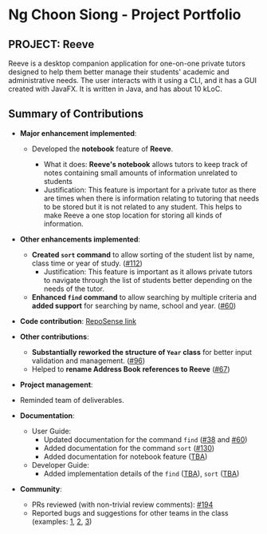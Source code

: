 # Ng Choon Siong - Project Portfolio

## PROJECT: Reeve

Reeve is a desktop companion application for one-on-one private tutors designed to help them better manage their students' academic and administrative needs.
The user interacts with it using a CLI, and it has a GUI created with JavaFX. It is written in Java, and has about 10 kLoC.

## Summary of Contributions

* **Major enhancement implemented**: 
  * Developed the **notebook** feature of **Reeve**.

    * What it does: **Reeve's notebook** allows tutors to keep track of notes containing small amounts of information unrelated to students 
    * Justification: This feature is important for a private tutor as there are times when there is information relating to tutoring that needs to be stored but it is not related to any student. This helps to make Reeve a one stop location for storing all kinds of information.
* **Other enhancements implemented**:
    * **Created `sort` command** to allow sorting of the student list by name, class time or year of study. ([\#112](https://github.com/AY2021S1-CS2103T-W15-2/tp/pull/112))
        * Justification: This feature is important as it allows private tutors to navigate through the list of students better depending on the needs of the tutor.
    * **Enhanced `find` command** to allow searching by multiple criteria and **added support** for searching by name, school and year. ([\#60](https://github.com/AY2021S1-CS2103T-W15-2/tp/pull/60))
* **Code contribution**: [RepoSense link](https://nus-cs2103-ay2021s1.github.io/tp-dashboard/#breakdown=true&search=&sort=groupTitle&sortWithin=title&since=2020-08-14&timeframe=commit&mergegroup=&groupSelect=groupByRepos&checkedFileTypes=docs~functional-code~test-code~other&tabOpen=true&tabType=authorship&tabAuthor=csiongn&tabRepo=AY2021S1-CS2103T-W15-2%2Ftp%5Bmaster%5D&authorshipIsMergeGroup=false&authorshipFileTypes=docs~functional-code~test-code)
* **Other contributions**:
  
  * **Substantially reworked the structure of `Year` class** for better input validation and management. ([\#96](https://github.com/AY2021S1-CS2103T-W15-2/tp/pull/96))
  * Helped to **rename Address Book references to Reeve** ([\#67](https://github.com/AY2021S1-CS2103T-W15-2/tp/pull/67))
* **Project management**:
* Reminded team of deliverables.

* **Documentation**:
    * User Guide:
        * Updated documentation for the command `find` ([\#38](https://github.com/AY2021S1-CS2103T-W15-2/tp/pull/38) and [\#60](https://github.com/AY2021S1-CS2103T-W15-2/tp/pull/60))
        * Added documentation for the command `sort` ([\#130](https://github.com/AY2021S1-CS2103T-W15-2/tp/pull/130))
        * Added documentation for notebook feature ([TBA]())
    * Developer Guide:
        * Added implementation details of the `find` ([TBA]()), `sort` ([TBA]())
* **Community**:
    * PRs reviewed (with non-trivial review comments): [\#194](https://github.com/AY2021S1-CS2103T-W15-2/tp/pull/194)
    * Reported bugs and suggestions for other teams in the class (examples: [1](https://github.com/csiongn/ped/issues/1), [2](https://github.com/csiongn/ped/issues/2), [3](https://github.com/csiongn/ped/issues/3))

